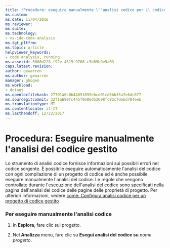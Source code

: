 ```yaml
---
title: 'Procedura: eseguire manualmente l''analisi codice per il codice gestito | Documenti Microsoft'
ms.custom: 
ms.date: 11/04/2016
ms.reviewer: 
ms.suite: 
ms.technology:
- vs-ide-code-analysis
ms.tgt_pltfrm: 
ms.topic: article
helpviewer_keywords:
- code analysis, running
ms.assetid: 5086d228-f92e-4515-9708-c5b89b9e9a03
caps.latest.revision: 
author: gewarren
ms.author: gewarren
manager: ghogen
ms.workload:
- dotnet
ms.openlocfilehash: 27701a6c0b44051095ebcd01cd6bb35a7e6dc077
ms.sourcegitcommit: 32f1a690fc445f9586d53698fc82c7debd784eeb
ms.translationtype: MT
ms.contentlocale: it-IT
ms.lasthandoff: 12/22/2017
---
```

# <a name="how-to-run-code-analysis-manually-for-managed-code"></a>Procedura: Eseguire manualmente l'analisi del codice gestito
Lo strumento di analisi codice fornisce informazioni sui possibili errori nel codice sorgente. È possibile eseguire automaticamente l'analisi del codice con ogni compilazione di un progetto di codice ed è anche possibile eseguire manualmente l'analisi del codice. Le regole che vengono controllate durante l'esecuzione dell'analisi del codice sono specificati nella pagina dell'analisi del codice delle pagine delle proprietà di progetto. Per ulteriori informazioni, vedere [come: Configura analisi codice per un progetto di codice gestito](../code-quality/how-to-configure-code-analysis-for-a-managed-code-project.md)  
  
### <a name="to-run-code-analysis-manually"></a>Per eseguire manualmente l'analisi codice  
  
1.  In **Esplora**, fare clic sul progetto.  
  
2.  Nel **Analizza** menu, fare clic su **Esegui analisi del codice su** *nome progetto*.